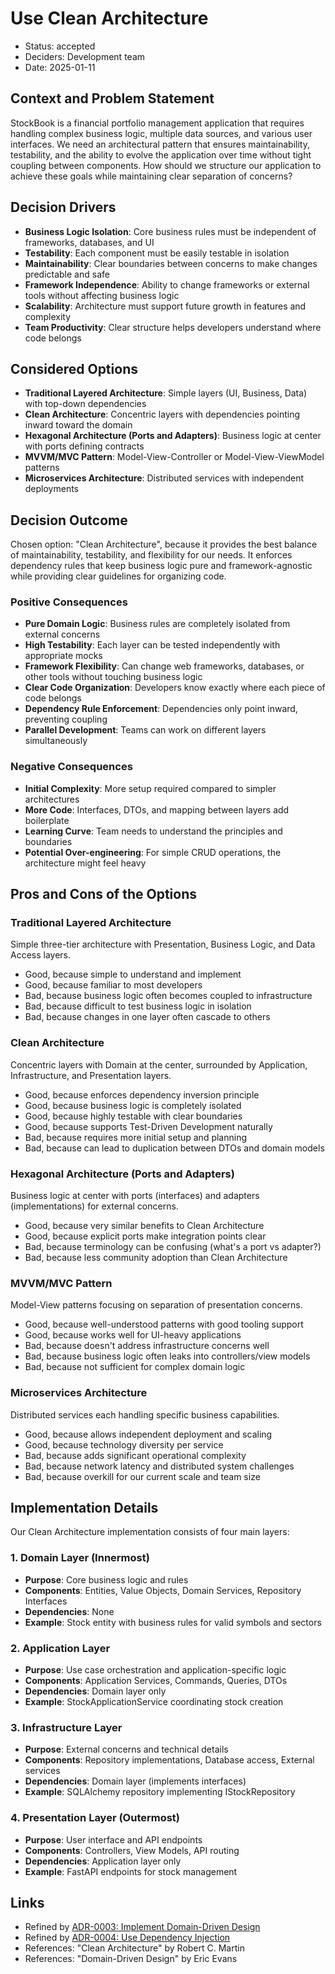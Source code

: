 # Use Clean Architecture

* Status: accepted
* Deciders: Development team
* Date: 2025-01-11

## Context and Problem Statement

StockBook is a financial portfolio management application that requires handling complex business logic, multiple data sources, and various user interfaces. We need an architectural pattern that ensures maintainability, testability, and the ability to evolve the application over time without tight coupling between components. How should we structure our application to achieve these goals while maintaining clear separation of concerns?

## Decision Drivers

* **Business Logic Isolation**: Core business rules must be independent of frameworks, databases, and UI
* **Testability**: Each component must be easily testable in isolation
* **Maintainability**: Clear boundaries between concerns to make changes predictable and safe
* **Framework Independence**: Ability to change frameworks or external tools without affecting business logic
* **Scalability**: Architecture must support future growth in features and complexity
* **Team Productivity**: Clear structure helps developers understand where code belongs

## Considered Options

* **Traditional Layered Architecture**: Simple layers (UI, Business, Data) with top-down dependencies
* **Clean Architecture**: Concentric layers with dependencies pointing inward toward the domain
* **Hexagonal Architecture (Ports and Adapters)**: Business logic at center with ports defining contracts
* **MVVM/MVC Pattern**: Model-View-Controller or Model-View-ViewModel patterns
* **Microservices Architecture**: Distributed services with independent deployments

## Decision Outcome

Chosen option: "Clean Architecture", because it provides the best balance of maintainability, testability, and flexibility for our needs. It enforces dependency rules that keep business logic pure and framework-agnostic while providing clear guidelines for organizing code.

### Positive Consequences

* **Pure Domain Logic**: Business rules are completely isolated from external concerns
* **High Testability**: Each layer can be tested independently with appropriate mocks
* **Framework Flexibility**: Can change web frameworks, databases, or other tools without touching business logic
* **Clear Code Organization**: Developers know exactly where each piece of code belongs
* **Dependency Rule Enforcement**: Dependencies only point inward, preventing coupling
* **Parallel Development**: Teams can work on different layers simultaneously

### Negative Consequences

* **Initial Complexity**: More setup required compared to simpler architectures
* **More Code**: Interfaces, DTOs, and mapping between layers add boilerplate
* **Learning Curve**: Team needs to understand the principles and boundaries
* **Potential Over-engineering**: For simple CRUD operations, the architecture might feel heavy

## Pros and Cons of the Options

### Traditional Layered Architecture

Simple three-tier architecture with Presentation, Business Logic, and Data Access layers.

* Good, because simple to understand and implement
* Good, because familiar to most developers
* Bad, because business logic often becomes coupled to infrastructure
* Bad, because difficult to test business logic in isolation
* Bad, because changes in one layer often cascade to others

### Clean Architecture

Concentric layers with Domain at the center, surrounded by Application, Infrastructure, and Presentation layers.

* Good, because enforces dependency inversion principle
* Good, because business logic is completely isolated
* Good, because highly testable with clear boundaries
* Good, because supports Test-Driven Development naturally
* Bad, because requires more initial setup and planning
* Bad, because can lead to duplication between DTOs and domain models

### Hexagonal Architecture (Ports and Adapters)

Business logic at center with ports (interfaces) and adapters (implementations) for external concerns.

* Good, because very similar benefits to Clean Architecture
* Good, because explicit ports make integration points clear
* Bad, because terminology can be confusing (what's a port vs adapter?)
* Bad, because less community adoption than Clean Architecture

### MVVM/MVC Pattern

Model-View patterns focusing on separation of presentation concerns.

* Good, because well-understood patterns with good tooling support
* Good, because works well for UI-heavy applications
* Bad, because doesn't address infrastructure concerns well
* Bad, because business logic often leaks into controllers/view models
* Bad, because not sufficient for complex domain logic

### Microservices Architecture

Distributed services each handling specific business capabilities.

* Good, because allows independent deployment and scaling
* Good, because technology diversity per service
* Bad, because adds significant operational complexity
* Bad, because network latency and distributed system challenges
* Bad, because overkill for our current scale and team size

## Implementation Details

Our Clean Architecture implementation consists of four main layers:

### 1. Domain Layer (Innermost)
* **Purpose**: Core business logic and rules
* **Components**: Entities, Value Objects, Domain Services, Repository Interfaces
* **Dependencies**: None
* **Example**: Stock entity with business rules for valid symbols and sectors

### 2. Application Layer
* **Purpose**: Use case orchestration and application-specific logic
* **Components**: Application Services, Commands, Queries, DTOs
* **Dependencies**: Domain layer only
* **Example**: StockApplicationService coordinating stock creation

### 3. Infrastructure Layer
* **Purpose**: External concerns and technical details
* **Components**: Repository implementations, Database access, External services
* **Dependencies**: Domain layer (implements interfaces)
* **Example**: SQLAlchemy repository implementing IStockRepository

### 4. Presentation Layer (Outermost)
* **Purpose**: User interface and API endpoints
* **Components**: Controllers, View Models, API routing
* **Dependencies**: Application layer only
* **Example**: FastAPI endpoints for stock management

## Links

* Refined by [ADR-0003: Implement Domain-Driven Design](0003-implement-domain-driven-design.md)
* Refined by [ADR-0004: Use Dependency Injection](0004-use-dependency-injection.md)
* References: "Clean Architecture" by Robert C. Martin
* References: "Domain-Driven Design" by Eric Evans